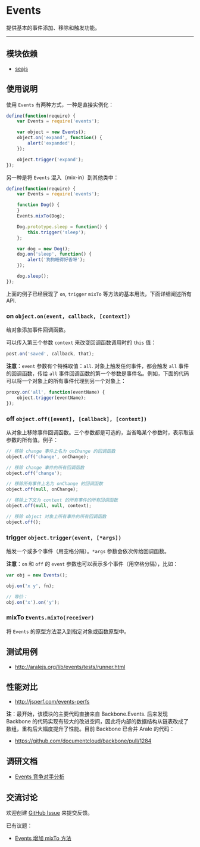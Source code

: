 
# Events

提供基本的事件添加、移除和触发功能。

---


## 模块依赖

 - [seajs](seajs/README.md)


## 使用说明

使用 `Events` 有两种方式，一种是直接实例化：

```js
define(function(require) {
    var Events = require('events');

    var object = new Events();
    object.on('expand', function() {
        alert('expanded');
    });

    object.trigger('expand');
});
```

另一种是将 `Events` 混入（mix-in）到其他类中：

```js
define(function(require) {
    var Events = require('events');

    function Dog() {
    }
    Events.mixTo(Dog);

    Dog.prototype.sleep = function() {
        this.trigger('sleep');
    };

    var dog = new Dog();
    dog.on('sleep', function() {
        alert('狗狗睡得好香呀');
    });

    dog.sleep();
});
```

上面的例子已经展现了 `on`, `trigger` `mixTo` 等方法的基本用法，下面详细阐述所有 API.


### on `object.on(event, callback, [context])`

给对象添加事件回调函数。

可以传入第三个参数 `context` 来改变回调函数调用时的 `this` 值：

```js
post.on('saved', callback, that);
```

**注意**：`event` 参数有个特殊取值：`all`. 对象上触发任何事件，都会触发 `all`
事件的回调函数，传给 `all` 事件回调函数的第一个参数是事件名。例如，下面的代码可以将一个对象上的所有事件代理到另一个对象上：

```js
proxy.on('all', function(eventName) {
    object.trigger(eventName);
});
```


### off `object.off([event], [callback], [context])`

从对象上移除事件回调函数。三个参数都是可选的，当省略某个参数时，表示取该参数的所有值。例子：

```js
// 移除 change 事件上名为 onChange 的回调函数
object.off('change', onChange);

// 移除 change 事件的所有回调函数
object.off('change');

// 移除所有事件上名为 onChange 的回调函数
object.off(null, onChange);

// 移除上下文为 context 的所有事件的所有回调函数
object.off(null, null, context);

// 移除 object 对象上所有事件的所有回调函数
object.off();
```


### trigger `object.trigger(event, [*args])`

触发一个或多个事件（用空格分隔）。`*args` 参数会依次传给回调函数。


**注意**：`on` 和 `off` 的 `event` 参数也可以表示多个事件（用空格分隔），比如：

```js
var obj = new Events();

obj.on('x y', fn);

// 等价：
obj.on('x').on('y');
```


### mixTo `Events.mixTo(receiver)`

将 `Events` 的原型方法混入到指定对象或函数原型中。


## 测试用例

- <http://aralejs.org/lib/events/tests/runner.html>


## 性能对比

- <http://jsperf.com/events-perfs>

**注**：最开始，该模块的主要代码直接来自 Backbone.Events. 后来发现 Backbone
的代码实现有较大的改进空间，因此将内部的数据结构从链表改成了数组，重构后大幅度提升了性能。目前
Backbone 已合并 Arale 的代码：

- <https://github.com/documentcloud/backbone/pull/1284>


## 调研文档

- [Events 竞争对手分析](docs/competitors.md)


## 交流讨论

欢迎创建
[GitHub Issue](https://github.com/alipay/arale/issues/new)
来提交反馈。

已有议题：

- [Events 增加 mixTo 方法](https://github.com/alipay/arale/issues/33)

